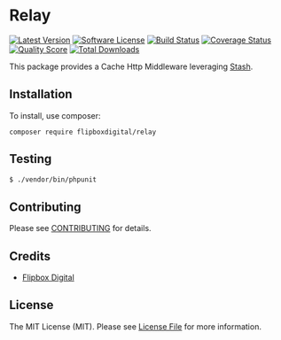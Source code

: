 # Relay
[![Latest Version](https://img.shields.io/github/release/flipbox/relay.svg?style=flat-square)](https://github.com/flipbox/relay/releases)
[![Software License](https://img.shields.io/badge/license-MIT-brightgreen.svg?style=flat-square)](LICENSE.md)
[![Build Status](https://img.shields.io/travis/flipbox/relay/master.svg?style=flat-square)](https://travis-ci.org/flipbox/relay)
[![Coverage Status](https://img.shields.io/scrutinizer/coverage/g/flipbox/relay.svg?style=flat-square)](https://scrutinizer-ci.com/g/flipbox/relay/code-structure)
[![Quality Score](https://img.shields.io/scrutinizer/g/flipbox/relay.svg?style=flat-square)](https://scrutinizer-ci.com/g/flipbox/relay)
[![Total Downloads](https://img.shields.io/packagist/dt/flipboxdigital/relay.svg?style=flat-square)](https://packagist.org/packages/league/relay)

This package provides a Cache Http Middleware leveraging [Stash](https://github.com/tedious/Stash).

## Installation

To install, use composer:

```
composer require flipboxdigital/relay
```

## Testing

``` bash
$ ./vendor/bin/phpunit
```

## Contributing

Please see [CONTRIBUTING](https://github.com/flipbox/relay/blob/master/CONTRIBUTING.md) for details.


## Credits

- [Flipbox Digital](https://github.com/flipbox)

## License

The MIT License (MIT). Please see [License File](https://github.com/flipbox/relay/blob/master/LICENSE) for more information.
